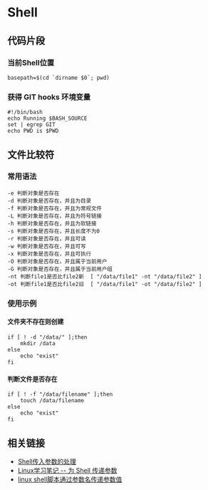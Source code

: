 # Shell

## 代码片段

### 当前Shell位置
	basepath=$(cd `dirname $0`; pwd)

### 获得 GIT hooks 环境变量
	#!/bin/bash
	echo Running $BASH_SOURCE
	set | egrep GIT
	echo PWD is $PWD

## 文件比较符

### 常用语法

	-e 判断对象是否存在
	-d 判断对象是否存在，并且为目录
	-f 判断对象是否存在，并且为常规文件
	-L 判断对象是否存在，并且为符号链接
	-h 判断对象是否存在，并且为软链接
	-s 判断对象是否存在，并且长度不为0
	-r 判断对象是否存在，并且可读
	-w 判断对象是否存在，并且可写
	-x 判断对象是否存在，并且可执行
	-O 判断对象是否存在，并且属于当前用户
	-G 判断对象是否存在，并且属于当前用户组
	-nt 判断file1是否比file2新  [ "/data/file1" -nt "/data/file2" ]
	-ot 判断file1是否比file2旧  [ "/data/file1" -ot "/data/file2" ]
	
### 使用示例

#### 文件夹不存在则创建
	if [ ! -d "/data/" ];then
		mkdir /data
	else
		echo "exist"
	fi
	
#### 判断文件是否存在
	if [ ! -f "/data/filename" ];then
		touch /data/filename
	else
		echo "exist"
	fi
	
## 相关链接

- [Shell传入参数的处理](https://blog.csdn.net/andylauren/article/details/68957195)
- [Linux学习笔记 -- 为 Shell 传递参数](https://www.cnblogs.com/atuotuo/p/6431289.html)
- [linux shell脚本通过参数名传递参数值](https://www.cnblogs.com/rwxwsblog/p/5668254.html)